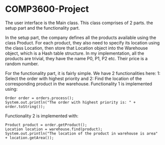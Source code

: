 # COMP3600-Project


The user interface is the Main class. This class comprises of 2 parts. the setup part and the
functionality part. 

In the setup part, the company defines all the products available using the class Product. For each 
product, they also need to specify its location using the class Location, then store that Location
object into the Warehouse object, which is a Hash table structure. In my implementation, all the 
products are trivial, they have the name P0, P1, P2 etc. Their price is a random number.

For the functionality part, it is fairly simple. We have 2 functionalities here: 1: Select the order
with highest priority and 2: Find the location of the corresponding product in the warehouse.
Functionality 1 is implemented using: 
```
Order order = orders.process();
System.out.println("The order with highest priority is: " + order.toString());
```

Functionality 2 is implemented with:
```
Product product = order.getProduct();
Location location = warehouse.find(product);
System.out.println("The location of the product in warehouse is area" + location.getArea());
```
